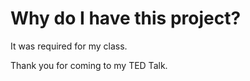 # Why do I have this project?

It was required for my class.

Thank you for coming to my TED Talk. 
